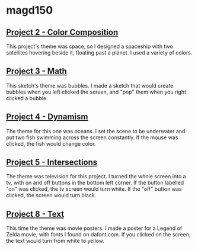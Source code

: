 # magd150
## [Project 2 - Color Composition](https://github.com/Arceusrox/magd150/blob/master/f18magd150lab02_dileo%20(2)-1%20(4).zip)
This project's theme was space, so I designed a spaceship with two satellites hovering beside it, floating past a planet. I used a variety of colors.
## [Project 3 - Math](https://github.com/Arceusrox/magd150/blob/master/f18_magd150_lab03_dileo%20(4).zip)
This sketch's theme was bubbles. I made a sketch that would create bubbles when you left clicked the screen, and "pop" them when you right clicked a bubble.
## [Project 4 - Dynamism](https://github.com/Arceusrox/magd150/blob/master/f18magd150lab04_dileo%20(2).zip)
The theme for this one was oceans. I set the scene to be underwater and put two fish swimming across the screen constantly. If the mouse was clicked, the fish would change color.
## [Project 5 - Intersections](https://github.com/Arceusrox/magd150/blob/master/f18magd150lab05_dileo%20(1).zip)
The theme was television for this project. I turned the whole screen into a tv, with on and off buttons in the bottom left corner. If the button labelled "on" was clicked, the tv screen would turn white. If the "off" button was clicked, the screen would turn black.
## [Project 8 - Text](https://github.com/Arceusrox/magd150/blob/master/f18_magd150_lab08_dileo.zip)
This time the theme was movie posters. I made a poster for a Legend of Zelda movie, with fonts I found on dafont.com. If you clicked on the screen, the text would turn from white to yellow.
